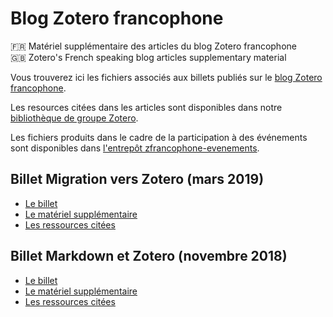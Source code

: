# Blog Zotero francophone

🇫🇷 Matériel supplémentaire des articles du blog Zotero francophone   
🇬🇧 Zotero's French speaking blog articles supplementary material

Vous trouverez ici les fichiers associés aux billets publiés sur le [blog Zotero francophone](https://zotero.hypotheses.org). 

Les resources citées dans les articles sont disponibles dans notre [bibliothèque de groupe Zotero](https://www.zotero.org/groups/2233096/zfrancophone).

Les fichiers produits dans le cadre de la participation à des événements sont disponibles dans [l'entrepôt zfrancophone-evenements](https://github.com/zfrancophone/zfrancophone-evenements).

## Billet Migration vers Zotero (mars 2019)
* [Le billet](https://zotero.hypotheses.org/2766)
* [Le matériel supplémentaire](https://github.com/zfrancophone/zfrancophone-blog/tree/master/2019-03-migration-endnote-zotero)
* [Les ressources citées](https://www.zotero.org/groups/2233096/zfrancophone/items/tag/zfrancophone_migration)

## Billet Markdown et Zotero (novembre 2018)
* [Le billet](https://zotero.hypotheses.org/2258)
* [Le matériel supplémentaire](https://github.com/zfrancophone/zfrancophone-blog/tree/master/2018-11-markdown)
* [Les ressources citées](https://www.zotero.org/groups/2233096/zfrancophone/items/tag/zotero_markdown)
